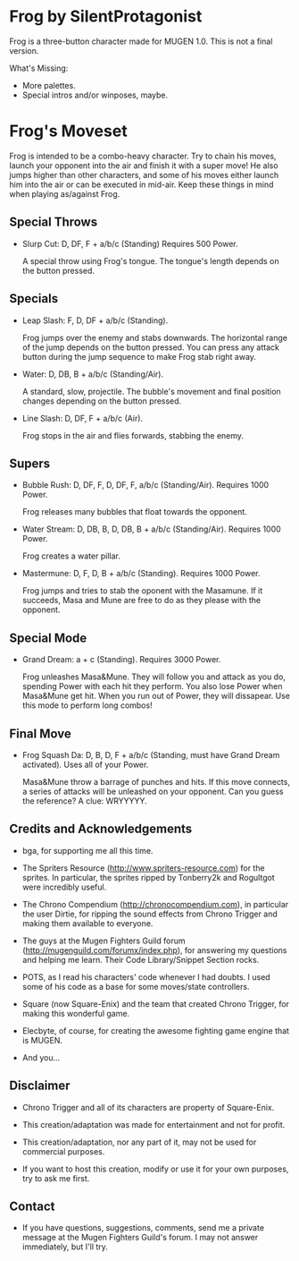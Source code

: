 
Frog by SilentProtagonist 
================================

Frog is a three-button character made for MUGEN 1.0.
This is not a final version.

What's Missing:

- More palettes.
- Special intros and/or winposes, maybe.


Frog's Moveset
==============

Frog is intended to be a combo-heavy character. Try to chain his moves, 
launch your opponent into the air and finish it with a super move!
He also jumps higher than other characters, and some of his moves 
either launch him into the air or can be executed in mid-air. 
Keep these things in mind when playing as/against Frog.


Special Throws
--------------

- Slurp Cut: D, DF, F + a/b/c (Standing) Requires 500 Power.

	A special throw using Frog's tongue. The tongue's length depends on 
	the button pressed.


Specials
--------

- Leap Slash: F, D, DF + a/b/c (Standing).

	Frog jumps over the enemy and stabs downwards.
	The horizontal range of the jump depends on the button pressed.
	You can press any attack button during the jump sequence to make
	Frog stab right away.

- Water: D, DB, B + a/b/c (Standing/Air).

	A standard, slow, projectile.
	The bubble's movement and final position changes depending on the
	button pressed.

- Line Slash: D, DF, F + a/b/c (Air).

	Frog stops in the air and flies forwards, stabbing the enemy.


Supers
------

- Bubble Rush: D, DF, F, D, DF, F, a/b/c (Standing/Air). Requires 1000 Power.

	Frog releases many bubbles that float towards the opponent.

- Water Stream: D, DB, B, D, DB, B + a/b/c (Standing/Air). Requires 1000 Power.

	Frog creates a water pillar.

- Mastermune: D, F, D, B + a/b/c (Standing). Requires 1000 Power.

	Frog jumps and tries to stab the oponent with the Masamune.
	If it succeeds, Masa and Mune are free to do as they please
	with the opponent.

Special Mode
------------

- Grand Dream: a + c (Standing). Requires 3000 Power.

	Frog unleashes Masa&Mune. They will follow you and attack as you do, 
	spending Power with each hit they perform. You also lose Power when 
	Masa&Mune get hit. When you run out of Power, they will dissapear.
	Use this mode to perform long combos!

Final Move
----------

- Frog Squash Da: D, B, D, F + a/b/c (Standing, must have Grand Dream activated). Uses all of your Power.

	Masa&Mune throw a barrage of punches and hits. If this move connects, 
	a series of attacks will be unleashed on your opponent. Can you guess
	the reference? A clue: WRYYYYY.


Credits and Acknowledgements
----------------------------

- bga, for supporting me all this time.

- The Spriters Resource (http://www.spriters-resource.com) for the sprites. In particular,
  the sprites ripped by Tonberry2k and Rogultgot were incredibly useful.

- The Chrono Compendium (http://chronocompendium.com), in particular the user Dirtie, for
  ripping the sound effects from Chrono Trigger and making them available to everyone.

- The guys at the Mugen Fighters Guild forum (http://mugenguild.com/forumx/index.php),
  for answering my questions and helping me learn. Their Code Library/Snippet Section rocks.

- POTS, as I read his characters' code whenever I had doubts. I used some of his code as a
  base for some moves/state controllers.

- Square (now Square-Enix) and the team that created Chrono Trigger, for making this
wonderful game.

- Elecbyte, of course, for creating the awesome fighting game engine that is MUGEN.

- And you...


Disclaimer
----------

- Chrono Trigger and all of its characters are property of Square-Enix.

- This creation/adaptation was made for entertainment and not for profit.

- This creation/adaptation, nor any part of it, may not be used for commercial purposes. 

- If you want to host this creation, modify or use it for your own purposes,
  try to ask me first.


Contact
-------

- If you have questions, suggestions, comments, send me a private message at the Mugen Fighters Guild's forum.
  I may not answer immediately, but I'll try.